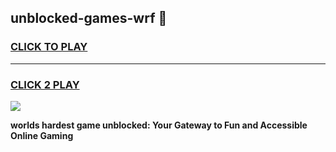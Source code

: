 
## unblocked-games-wrf 👋
<h3>
<a href="https://premium.freeplayer.one?title=unblocked-games-wrf&ref=14F">CLICK TO PLAY</a></h3>
<hr>

<h3>
<a href="https://premium.freeplayer.one?title=unblocked-games-wrf&ref=14F">CLICK 2 PLAY</a>
  
</h3>

<a href="https://premium.freeplayer.one?title=unblocked-games-wrf&ref=12F/"><img src="https://clearcache.store/games.png"></a>


**worlds hardest game unblocked: Your Gateway to Fun and Accessible Online Gaming**
